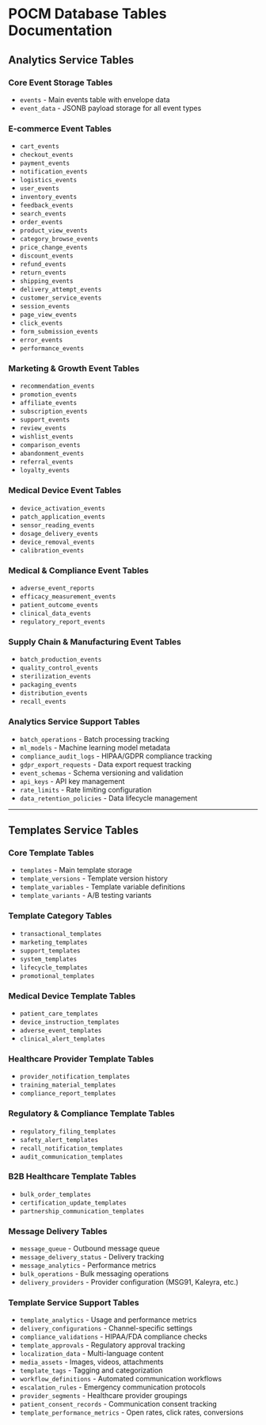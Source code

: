 # POCM Database Tables Documentation

## Analytics Service Tables

### Core Event Storage Tables
- `events` - Main events table with envelope data
- `event_data` - JSONB payload storage for all event types

### E-commerce Event Tables
- `cart_events`
- `checkout_events`
- `payment_events`
- `notification_events`
- `logistics_events`
- `user_events`
- `inventory_events`
- `feedback_events`
- `search_events`
- `order_events`
- `product_view_events`
- `category_browse_events`
- `price_change_events`
- `discount_events`
- `refund_events`
- `return_events`
- `shipping_events`
- `delivery_attempt_events`
- `customer_service_events`
- `session_events`
- `page_view_events`
- `click_events`
- `form_submission_events`
- `error_events`
- `performance_events`

### Marketing & Growth Event Tables
- `recommendation_events`
- `promotion_events`
- `affiliate_events`
- `subscription_events`
- `support_events`
- `review_events`
- `wishlist_events`
- `comparison_events`
- `abandonment_events`
- `referral_events`
- `loyalty_events`

### Medical Device Event Tables
- `device_activation_events`
- `patch_application_events`
- `sensor_reading_events`
- `dosage_delivery_events`
- `device_removal_events`
- `calibration_events`

### Medical & Compliance Event Tables
- `adverse_event_reports`
- `efficacy_measurement_events`
- `patient_outcome_events`
- `clinical_data_events`
- `regulatory_report_events`

### Supply Chain & Manufacturing Event Tables
- `batch_production_events`
- `quality_control_events`
- `sterilization_events`
- `packaging_events`
- `distribution_events`
- `recall_events`



### Analytics Service Support Tables
- `batch_operations` - Batch processing tracking
- `ml_models` - Machine learning model metadata
- `compliance_audit_logs` - HIPAA/GDPR compliance tracking
- `gdpr_export_requests` - Data export request tracking
- `event_schemas` - Schema versioning and validation
- `api_keys` - API key management
- `rate_limits` - Rate limiting configuration
- `data_retention_policies` - Data lifecycle management

---

## Templates Service Tables

### Core Template Tables
- `templates` - Main template storage
- `template_versions` - Template version history
- `template_variables` - Template variable definitions
- `template_variants` - A/B testing variants

### Template Category Tables
- `transactional_templates`
- `marketing_templates`
- `support_templates`
- `system_templates`
- `lifecycle_templates`
- `promotional_templates`

### Medical Device Template Tables
- `patient_care_templates`
- `device_instruction_templates`
- `adverse_event_templates`
- `clinical_alert_templates`

### Healthcare Provider Template Tables
- `provider_notification_templates`
- `training_material_templates`
- `compliance_report_templates`

### Regulatory & Compliance Template Tables
- `regulatory_filing_templates`
- `safety_alert_templates`
- `recall_notification_templates`
- `audit_communication_templates`

### B2B Healthcare Template Tables
- `bulk_order_templates`
- `certification_update_templates`
- `partnership_communication_templates`

### Message Delivery Tables
- `message_queue` - Outbound message queue
- `message_delivery_status` - Delivery tracking
- `message_analytics` - Performance metrics
- `bulk_operations` - Bulk messaging operations
- `delivery_providers` - Provider configuration (MSG91, Kaleyra, etc.)

### Template Service Support Tables
- `template_analytics` - Usage and performance metrics
- `delivery_configurations` - Channel-specific settings
- `compliance_validations` - HIPAA/FDA compliance checks
- `template_approvals` - Regulatory approval tracking
- `localization_data` - Multi-language content
- `media_assets` - Images, videos, attachments
- `template_tags` - Tagging and categorization
- `workflow_definitions` - Automated communication workflows
- `escalation_rules` - Emergency communication protocols
- `provider_segments` - Healthcare provider groupings
- `patient_consent_records` - Communication consent tracking
- `template_performance_metrics` - Open rates, click rates, conversions